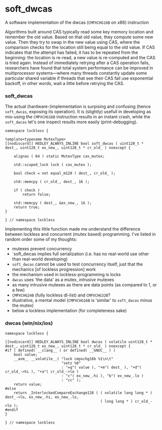 
# soft_dwcas


A software implementation of the dwcas (`CMPXCHG16B` on x86) instruction



Algorithms built around CAS typically read some key memory location and remember the old value. Based on that old value, they compute some new value. Then they try to swap in the new value using CAS, where the comparison checks for the location still being equal to the old value. If CAS indicates that the attempt has failed, it has to be repeated from the beginning: the location is re-read, a new value is re-computed and the CAS is tried again. Instead of immediately retrying after a CAS operation fails, researchers have found that total system performance can be improved in multiprocessor systems—where many threads constantly update some particular shared variable if threads that see their CAS fail use exponential backoff, in other words, wait a little before retrying the CAS.



### soft_dwcas


The actual (hardware-)implementation is surpising and confusing (hence `soft_dwcas`, exposing its operation). It is (slightly) usefull in developing as mis-using the `CMPXCHG16B` instruction results in an instant crash, while the `soft_dwcas` let's one inspect results more easily (print-debugging).


    namespace lockless {

    template<typename MutexType>
    [[nodiscard]] HEDLEY_ALWAYS_INLINE bool soft_dwcas ( uint128_t * dest_, uint128_t ex_new_, uint128_t * cr_old_ ) noexcept {

        alignas ( 64 ) static MutexType cas_mutex;

        std::scoped_lock lock ( cas_mutex );

        bool check = not equal_m128 ( dest_, cr_old_ );

        std::memcpy ( cr_old_, dest_, 16 );

        if ( check )
            return false;

        std::memcpy ( dest_, &ex_new_, 16 );
        return true;
    }

    } // namespace lockless



Implementing this little function made me understand the difference between lockless and concurrent (mutex based) programming. I've listed in random order some of my thoughts:

* mutexes prevent concurrency
* `soft_dwcas implies full serialization (i.e. has no real-world use other than real-world developing)
* `soft_dwcas` cannot be used to test concurrency itself, just that the mechanics [of lockless progression] work
* the mechanism used in lockless-programming is locks
* `dwcas` uses 'the data' as a mutex, *intrusive* mutexes
* as many intrusive mutexes as there are data points (as compared to 1, or a few)
* `CMPXCHG24B` (fully lockless dl-list) and `CMPXCHG32B`?
* illustrative, a mental model (`CMPXCHG16B` is 'similar' to `soft_dwcas` minus the mutex)
* below a lockless implementation (for completeness sake)



### dwcas (win/nix/ios)


    namespace lockless {

    [[nodiscard]] HEDLEY_ALWAYS_INLINE bool dwcas ( volatile uint128_t * dest_, uint128_t ex_new_, uint128_t * cr_old_ ) noexcept {
    #if ( defined( __clang__ ) or defined( __GNUC__ ) )
        bool value;
        __asm__ __volatile__( "lock cmpxchg16b %1\n\t"
                              "setz %0"
                              : "=q"( value ), "+m"( dest_ ), "+d"( cr_old_->hi ), "+a"( cr_old_->lo )
                              : "c"( ex_new_.hi ), "b"( ex_new_.lo )
                              : "cc" );
        return value;
    #else
        return _InterlockedCompareExchange128 ( ( volatile long long * ) dest_->lo, ex_new_.hi, ex_new_.lo,
                                                ( long long * ) cr_old_->lo );
    #endif
    }

    } // namespace lockless
